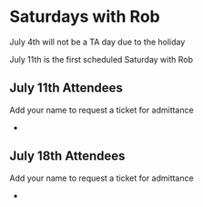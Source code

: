 # Saturdays with Rob

July 4th will not be a TA day due to the holiday

July 11th is the first scheduled Saturday with Rob

## July 11th Attendees

Add your name to request a ticket for admittance

 -

 ## July 18th Attendees

Add your name to request a ticket for admittance

 -
 